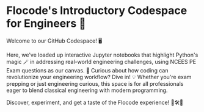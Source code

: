 # Flocode's Introductory Codespace for Engineers 🚀

Welcome to our GitHub Codespace! 🖥️ 

Here, we've loaded up interactive Jupyter notebooks that highlight Python's magic 🪄 in addressing real-world engineering challenges, using NCEES PE Exam questions as our canvas. 
📐 Curious about how coding can revolutionize your engineering workflow? Dive in! 
💡 Whether you're exam prepping or just engineering curious, this space is for all professionals eager to blend classical engineering with modern programming. 

Discover, experiment, and get a taste of the Flocode experience! 🎉🛠️🐍
